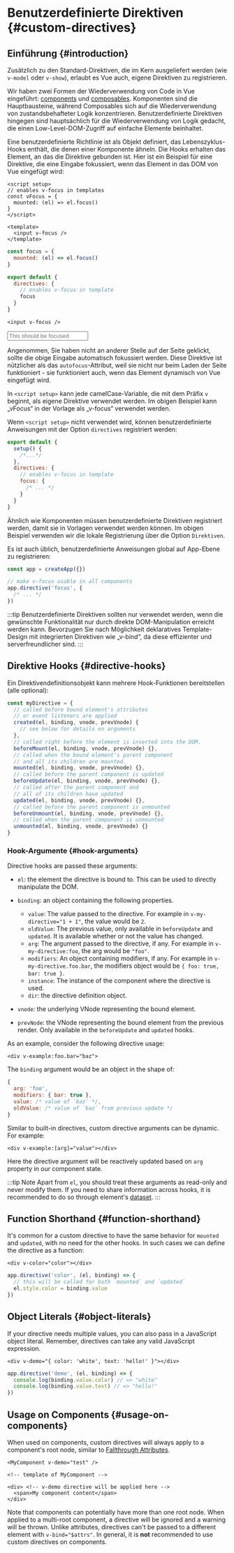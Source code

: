 # Benutzerdefinierte Direktiven {#custom-directives}

<script setup>
const vFocus = {
  mounted: el => {
    el.focus()
  }
}
</script>

## Einführung {#introduction}

Zusätzlich zu den Standard-Direktiven, die im Kern ausgeliefert werden (wie `v-model` oder `v-show`), erlaubt es Vue auch, eigene Direktiven zu registrieren.

Wir haben zwei Formen der Wiederverwendung von Code in Vue eingeführt: [components](/guide/essentials/component-basics.html) und [composables](./composables). Komponenten sind die Hauptbausteine, während Composables sich auf die Wiederverwendung von zustandsbehafteter Logik konzentrieren. Benutzerdefinierte Direktiven hingegen sind hauptsächlich für die Wiederverwendung von Logik gedacht, die einen Low-Level-DOM-Zugriff auf einfache Elemente beinhaltet.

Eine benutzerdefinierte Richtlinie ist als Objekt definiert, das Lebenszyklus-Hooks enthält, die denen einer Komponente ähneln. Die Hooks erhalten das Element, an das die Direktive gebunden ist. Hier ist ein Beispiel für eine Direktive, die eine Eingabe fokussiert, wenn das Element in das DOM von Vue eingefügt wird:

<div class="composition-api">

```vue
<script setup>
// enables v-focus in templates
const vFocus = {
  mounted: (el) => el.focus()
}
</script>

<template>
  <input v-focus />
</template>
```

</div>

<div class="options-api">

```js
const focus = {
  mounted: (el) => el.focus()
}

export default {
  directives: {
    // enables v-focus in template
    focus
  }
}
```

```vue-html
<input v-focus />
```

</div>

<div class="demo">
  <input v-focus placeholder="This should be focused" />
</div>

Angenommen, Sie haben nicht an anderer Stelle auf der Seite geklickt, sollte die obige Eingabe automatisch fokussiert werden. Diese Direktive ist nützlicher als das `autofocus`-Attribut, weil sie nicht nur beim Laden der Seite funktioniert - sie funktioniert auch, wenn das Element dynamisch von Vue eingefügt wird.

<div class="composition-api">

In `<script setup>` kann jede camelCase-Variable, die mit dem Präfix `v` beginnt, als eigene Direktive verwendet werden. Im obigen Beispiel kann „vFocus“ in der Vorlage als „v-focus“ verwendet werden.

Wenn `<script setup>` nicht verwendet wird, können benutzerdefinierte Anweisungen mit der Option `directives` registriert werden:

```js
export default {
  setup() {
    /*...*/
  },
  directives: {
    // enables v-focus in template
    focus: {
      /* ... */
    }
  }
}
```

</div>

<div class="options-api">

Ähnlich wie Komponenten müssen benutzerdefinierte Direktiven registriert werden, damit sie in Vorlagen verwendet werden können. Im obigen Beispiel verwenden wir die lokale Registrierung über die Option `Direktiven`.

</div>

Es ist auch üblich, benutzerdefinierte Anweisungen global auf App-Ebene zu registrieren:

```js
const app = createApp({})

// make v-focus usable in all components
app.directive('focus', {
  /* ... */
})
```

:::tip
Benutzerdefinierte Direktiven sollten nur verwendet werden, wenn die gewünschte Funktionalität nur durch direkte DOM-Manipulation erreicht werden kann. Bevorzugen Sie nach Möglichkeit deklaratives Template-Design mit integrierten Direktiven wie „v-bind“, da diese effizienter und serverfreundlicher sind.
:::

## Direktive Hooks {#directive-hooks}

Ein Direktivendefinitionsobjekt kann mehrere Hook-Funktionen bereitstellen (alle optional):

```js
const myDirective = {
  // called before bound element's attributes
  // or event listeners are applied
  created(el, binding, vnode, prevVnode) {
    // see below for details on arguments
  },
  // called right before the element is inserted into the DOM.
  beforeMount(el, binding, vnode, prevVnode) {},
  // called when the bound element's parent component
  // and all its children are mounted.
  mounted(el, binding, vnode, prevVnode) {},
  // called before the parent component is updated
  beforeUpdate(el, binding, vnode, prevVnode) {},
  // called after the parent component and
  // all of its children have updated
  updated(el, binding, vnode, prevVnode) {},
  // called before the parent component is unmounted
  beforeUnmount(el, binding, vnode, prevVnode) {},
  // called when the parent component is unmounted
  unmounted(el, binding, vnode, prevVnode) {}
}
```

### Hook-Argumente {#hook-arguments}

Directive hooks are passed these arguments:

- `el`: the element the directive is bound to. This can be used to directly manipulate the DOM.

- `binding`: an object containing the following properties.

  - `value`: The value passed to the directive. For example in `v-my-directive="1 + 1"`, the value would be `2`.
  - `oldValue`: The previous value, only available in `beforeUpdate` and `updated`. It is available whether or not the value has changed.
  - `arg`: The argument passed to the directive, if any. For example in `v-my-directive:foo`, the arg would be `"foo"`.
  - `modifiers`: An object containing modifiers, if any. For example in `v-my-directive.foo.bar`, the modifiers object would be `{ foo: true, bar: true }`.
  - `instance`: The instance of the component where the directive is used.
  - `dir`: the directive definition object.

- `vnode`: the underlying VNode representing the bound element.
- `prevNode`: the VNode representing the bound element from the previous render. Only available in the `beforeUpdate` and `updated` hooks.

As an example, consider the following directive usage:

```vue-html
<div v-example:foo.bar="baz">
```

The `binding` argument would be an object in the shape of:

```js
{
  arg: 'foo',
  modifiers: { bar: true },
  value: /* value of `baz` */,
  oldValue: /* value of `baz` from previous update */
}
```

Similar to built-in directives, custom directive arguments can be dynamic. For example:

```vue-html
<div v-example:[arg]="value"></div>
```

Here the directive argument will be reactively updated based on `arg` property in our component state.

:::tip Note
Apart from `el`, you should treat these arguments as read-only and never modify them. If you need to share information across hooks, it is recommended to do so through element's [dataset](https://developer.mozilla.org/en-US/docs/Web/API/HTMLElement/dataset).
:::

## Function Shorthand {#function-shorthand}

It's common for a custom directive to have the same behavior for `mounted` and `updated`, with no need for the other hooks. In such cases we can define the directive as a function:

```vue-html
<div v-color="color"></div>
```

```js
app.directive('color', (el, binding) => {
  // this will be called for both `mounted` and `updated`
  el.style.color = binding.value
})
```

## Object Literals {#object-literals}

If your directive needs multiple values, you can also pass in a JavaScript object literal. Remember, directives can take any valid JavaScript expression.

```vue-html
<div v-demo="{ color: 'white', text: 'hello!' }"></div>
```

```js
app.directive('demo', (el, binding) => {
  console.log(binding.value.color) // => "white"
  console.log(binding.value.text) // => "hello!"
})
```

## Usage on Components {#usage-on-components}

When used on components, custom directives will always apply to a component's root node, similar to [Fallthrough Attributes](/guide/components/attrs.html).

```vue-html
<MyComponent v-demo="test" />
```

```vue-html
<!-- template of MyComponent -->

<div> <!-- v-demo directive will be applied here -->
  <span>My component content</span>
</div>
```

Note that components can potentially have more than one root node. When applied to a multi-root component, a directive will be ignored and a warning will be thrown. Unlike attributes, directives can't be passed to a different element with `v-bind="$attrs"`. In general, it is **not** recommended to use custom directives on components.
